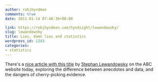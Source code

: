 ```yaml
---
author: robjhyndman
comments: true
date: 2011-01-14 07:48:36+00:00

link: https://robjhyndman.com/hyndsight/lewandowsky/
slug: lewandowsky
title: Lies, damn lies and statistics
wordpress_id: 1243
categories:
- statistics
---
```


There's a [nice article with this title](http://www.abc.net.au/unleashed/43020.html) by [Stephan Lewandowsky](http://www.abc.net.au/unleashed/stephan-lewandowsky-33172.html) on the ABC website today, exploring the difference between anecdotes and data, and the dangers of cherry-picking evidence.
